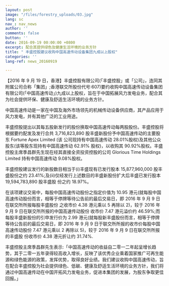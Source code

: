 ```yaml
---
layout: post
image: "/files/forestry_uploads/03.jpg"
lang: sc
nav_: nav_news
author: ''
comments: false
button: ''
date: 2016-09-19 00:00:00 +0800
excerpt: 配合其提供绿色及健康生活环境的业务方针
title: " 丰盛控股建议收购中国高速传动设备集团九成以上股权"
categories: ''
lang-ref: news_20160919

---
```

【2016 年 9 月 19 日，香港】丰盛控股有限公司(「丰盛控股」或「公司」，连同其附属公司合称「集团」;香港联交所股份代号:607)要约收购中国高速传动设备集团有限公司(「中国高速传动」)九成以上股权，旨在于中国拓展风力发电业务，配合其为社会提供环保、健康及舒适生活环境的业务方针。

中国高速传动是一家在中国及海外市场领先的机械传动设备供应商，其产品应用于风力发电，并有其他广泛的工业用途。

丰盛控股提出以其每五股新发行的股份换取中国高速传动每两股股份。丰盛控股将根据要约配发及发行合共 3,716,823,890 股丰盛新股份予中国高速传动的主要股东 Fortune Apex Limited (该 公司现持有中国高速传动 28.01%股权)及其他公众股东(该等股东现持有中国高速传动 62.91% 股权)，以收购其 90.92%股权。丰盛控股主席季昌群先生现在经其直接全资投资控股的公司 Glorious Time Holdings Limited 持有中国高速传动 9.08%股权。

丰盛控股建议发行的新股数目相当于(i)丰盛现有已发行股本 15,877,960,000 股丰盛股份之约 23.41%;及(ii)仅经发行上述数目的丰盛新股份扩大后丰盛已发行股本 19,594,783,890 股丰盛股 份之约 18.97%。

在该项建议交易中，每股中国高速传动股份之指定价值为 10.95 港元(就每股中国高速传动股份而言，相等于停牌等待公告前的最后交易日，即 2016 年 9 月 9 日在联交所所报每股丰盛股份 之收市价 4.38 港元乘以 5 再除以 2)，较于 2016 年 9 月 9 日在联交所所报的中国高速传动股份 收市价 7.47 港元溢价约 46.59%;而每股丰盛新股份的引申发行价为 2.99 港元(就每股新丰盛股份而言，相等于停牌等待公告前的最后交易日，即 2016 年 9 月 9 日于联交所所报的收市价每股中国高速传动股份 7.47 港元乘以 2 再除以 5)，较于 2016 年 9 月 9 日在联交所所报的丰盛股 份收市价 4.38 港元折让约 31.74%.

丰盛控股主席季昌群先生表示:「中国高速传动的收益自二零一二年起呈增长趋势，其于二零一五年录得较高收入增长，反映了该优秀企业乘着国家推广可再生能源和绿色能源的政策，发挥优势，取得良好业绩。我们建议收购中国高速传动，旨在配合丰盛控股为社会提供绿色、低碳、健康及舒适生活环境的业务方针，我们将通过中国高速传动在中国开拓风力发电业务，促进本集团的发展，为股东争取更佳回报。」
